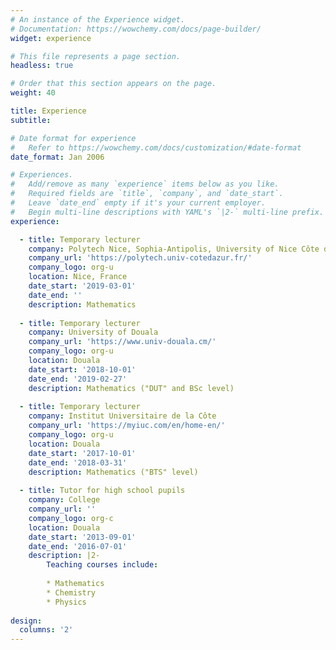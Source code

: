 ```yaml
---
# An instance of the Experience widget.
# Documentation: https://wowchemy.com/docs/page-builder/
widget: experience

# This file represents a page section.
headless: true

# Order that this section appears on the page.
weight: 40

title: Experience
subtitle:

# Date format for experience
#   Refer to https://wowchemy.com/docs/customization/#date-format
date_format: Jan 2006

# Experiences.
#   Add/remove as many `experience` items below as you like.
#   Required fields are `title`, `company`, and `date_start`.
#   Leave `date_end` empty if it's your current employer.
#   Begin multi-line descriptions with YAML's `|2-` multi-line prefix.
experience:

  - title: Temporary lecturer
    company: Polytech Nice, Sophia-Antipolis, University of Nice Côte d’Azur
    company_url: 'https://polytech.univ-cotedazur.fr/'
    company_logo: org-u
    location: Nice, France
    date_start: '2019-03-01'
    date_end: ''
    description: Mathematics
    
  - title: Temporary lecturer
    company: University of Douala
    company_url: 'https://www.univ-douala.cm/'
    company_logo: org-u
    location: Douala
    date_start: '2018-10-01'
    date_end: '2019-02-27'
    description: Mathematics ("DUT" and BSc level)
    
  - title: Temporary lecturer
    company: Institut Universitaire de la Côte
    company_url: 'https://myiuc.com/en/home-en/'
    company_logo: org-u
    location: Douala
    date_start: '2017-10-01'
    date_end: '2018-03-31'
    description: Mathematics ("BTS" level)
    
  - title: Tutor for high school pupils
    company: College
    company_url: ''
    company_logo: org-c
    location: Douala
    date_start: '2013-09-01'
    date_end: '2016-07-01'
    description: |2-
        Teaching courses include:
        
        * Mathematics
        * Chemistry
        * Physics
    
design:
  columns: '2'
---
```


